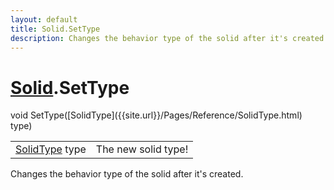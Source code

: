 ```yaml
---
layout: default
title: Solid.SetType
description: Changes the behavior type of the solid after it's created.
---
```

# [Solid]({{site.url}}/Pages/Reference/Solid.html).SetType

<div class='signature' markdown='1'>
void SetType([SolidType]({{site.url}}/Pages/Reference/SolidType.html) type)
</div>

|  |  |
|--|--|
|[SolidType]({{site.url}}/Pages/Reference/SolidType.html) type|The new solid type!|

Changes the behavior type of the solid after it's
created.



